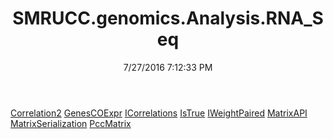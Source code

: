 ﻿---
title: SMRUCC.genomics.Analysis.RNA_Seq
date: 7/27/2016 7:12:33 PM
---

[Correlation2](T-SMRUCC.genomics.Analysis.RNA_Seq.Correlation2.html)
[GenesCOExpr](T-SMRUCC.genomics.Analysis.RNA_Seq.GenesCOExpr.html)
[ICorrelations](T-SMRUCC.genomics.Analysis.RNA_Seq.ICorrelations.html)
[IsTrue](T-SMRUCC.genomics.Analysis.RNA_Seq.IsTrue.html)
[IWeightPaired](T-SMRUCC.genomics.Analysis.RNA_Seq.IWeightPaired.html)
[MatrixAPI](T-SMRUCC.genomics.Analysis.RNA_Seq.MatrixAPI.html)
[MatrixSerialization](T-SMRUCC.genomics.Analysis.RNA_Seq.MatrixSerialization.html)
[PccMatrix](T-SMRUCC.genomics.Analysis.RNA_Seq.PccMatrix.html)
